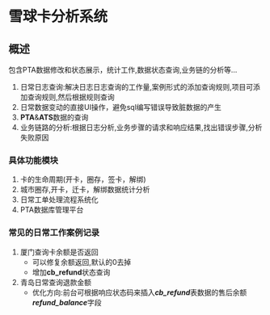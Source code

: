 # 雪球卡分析系统

## 概述
包含PTA数据修改和状态展示，统计工作,数据状态查询,业务链的分析等...

1. 日常日志查询:解决日志日志查询的工作量,案例形式的添加查询规则,项目可添加查询规则,然后根据规则查询
2. 日常数据变动的直接UI操作，避免sql编写错误导致脏数据的产生
3. **PTA**&**ATS**数据的查询
4. 业务链路的分析:根据日志分析,业务步骤的请求和响应结果,找出错误步骤,分析失败原因
### 具体功能模块
1. 卡的生命周期(开卡，圈存，签卡，解绑)
2. 城市圈存,开卡，迁卡，解绑数据统计分析
3. 日常工单处理流程系统化
4. PTA数据库管理平台
### 常见的日常工作案例记录
1. 厦门查询卡余额是否返回
    - 可以修复余额返回,默认的0去掉
    - 增加**cb_refund**状态查询
2. 青岛日常查询退款金额
    - 优化方向:前台可根据响应状态码来插入***cb_refund***表数据的售后余额***refund_balance***字段
